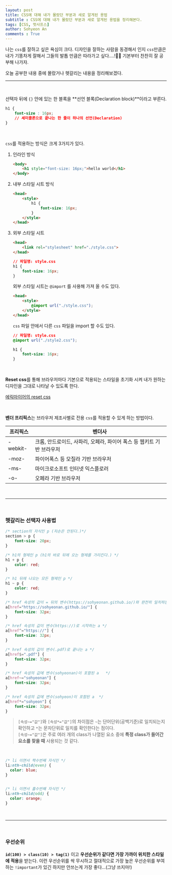 ```yaml
---
layout: post
title: CSS에 대해 내가 몰랐던 부분과 새로 알게된 용법
subtitle : CSS에 대해 내가 몰랐던 부분과 새로 알게된 용법을 정리해본다.
tags: [CSS, 멋사프스]
author: Sohyeon An
comments : True
---
```


나는 `css`를 잘하고 싶은 욕심이 크다. 디자인을 잘하는 사람을 동경해서 인지 `css`만큼은 내가 기똥차게 잘해서 그들의 발톱 만큼은 따라가고 싶다....!🤣🤣 기본부터 찬찬히 잘 공부해 나가자.

오늘 공부한 내용 중에 몰랐거나 헷갈리는 내용을 정리해보겠다. 
<br/>

___

<br/>

선택자 뒤에 `{}` 안에 있는 한 블록을 **선언 블록(Declaration block)**이라고 부른다.

```css
h1 {
	font-size : 16px; 
	// 세미콜론으로 끝나는 한 줄이 하나의 선언(Declaration)
}
```

<br/>

`css`를 적용하는 방식은 크게 3가지가 있다.
1. 인라인 방식
    
    ```html
    <body>
    	<h1 style="font-size: 16px;">hello world</h1>
    </body>
    ```
    
2. 내부 스타일 시트 방식
    
    ```html
    <head>
    	<style>
    		h1 {
    			font-size: 16px;
    		}
    	</style>
    </head>
    ```
    
3. 외부 스타일 시트
    
    ```html
    <head>
    	<link rel="stylesheet" href="./style.css">
    </head>
    ```
    
    ```css
    // 파일명: style.css 
    h1 {
    	font-size: 16px;
    }
    ```
    
     외부 스타일 시트는 `@import` 를 사용해 가져 올 수도 있다.
    
    ```html
    <head>
    	<style>
    		@import url("./style.css");
    	</style>
    </head>
    ```
    
    `css` 파일 안에서 다른 `css` 파일을 import 할 수도 있다.
    
    ```css
    // 파일명: style.css 
    @import url("./style2.css");
    
    h1 {
    	font-size: 16px;
    }
    ```
    
<br/>

**Reset css**를 통해 브라우저마다 기본으로 적용되는 스타일을 초기화 시켜 내가 원하는 디자인을 그대로 나타날 수 있도록 한다. 

[에릭마이어의 reset css](https://meyerweb.com/eric/tools/css/reset/)

<br/>

**벤더 프리픽스**는 브라우저 제조사별로 전용 `css`를 적용할 수 있게 하는 방법이다.

프리픽스|벤더사
--|--
-webkit-|크롬, 안드로이드, 사파리, 오페라, 파이어 폭스 등 웹키트 기반 브라우저
-moz-|파이어폭스 등 모질라 기반 브라우저
-ms- | 마이크로소프트 인터넷 익스플로러
-o- | 오페라 기반 브라우저

<br/>

___
<br/>

### 헷갈리는 선택자 사용법
```css
/* section의 자식인 p (자손은 안된다.)*/
section > p {
    font-size: 20px;
}
```
```css
/* h1의 형제인 p (h1의 바로 뒤에 오는 형제를 가리킨다.) */
h1 + p {
    color: red;
}
```
```css
/* h1 뒤에 나오는 모든 형제인 p */
h1 ~ p {
    color: red;
}
```
```css
/* href 속성의 값이 = 뒤의 변수(https://sohyeonan.github.io/)와 완전히 일치하는 a */
a[href="https://sohyeonan.github.io/"] {
    font-size: 32px;
}
```
```css
/* href 속성의 값이 변수(https://)로 시작하는 a */
a[href^="https://"] {
    font-size: 32px;
}
```
```css
/* href 속성의 값이 변수(.pdf)로 끝나는 a */
a[href$=".pdf"] {
    font-size: 32px;
}
```
```css
/* href 속성의 값에 변수(sohyeonan)이 포함된 a   */
a[href~="sohyeonan"] {
    font-size: 32px;
}
```
```css
/* href 속성의 값에 변수(sohyeon)이 포함된 a  */
a[href*="sohyeon"] {
    font-size: 32px;
}
```
> `[속성~="값"]`와 `[속성*="값"]`의 차이점은 `~`는 단어단위(공백기준)로 일치되는지 확인하고 `*`는 문자단위로 일치를 확인한다는 점이다. <br>`[속성~="값"]`은 주로 여러 개의 class가 나열된 요소 중에 **특정 class가 들어간 요소를 찾을 때** 사용되는 것 같다.

<br/>

```css
/* li 이면서 짝수번째 자식인 */
li:nth-child(even) {
  color: blue;
}


/* li 이면서 홀수번째 자식인 */
li:nth-child(odd) {
  color: orange;
}
```

<br/>

___

<br>

### 우선순위
**`id(100) > class(10) > tag(1)`** 이고 **우선순위가 같다면 가장 가까이 위치한 스타일에 적용**을 받는다. 이런 우선순위를 싹 무시하고 절대적으로 가장 높은 우선순위를 부여하는 `!important`가 있긴 하지만 안쓰는게 가장 좋다...(그냥 쓰지마!)